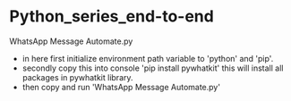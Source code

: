 # Python_series_end-to-end

WhatsApp Message Automate.py 
  - in here first initialize environment path variable to 'python' and 'pip'.
  - secondly copy this into console 'pip install pywhatkit'
    this will install all packages in pywhatkit library.
  - then copy and run 'WhatsApp Message Automate.py'
 
